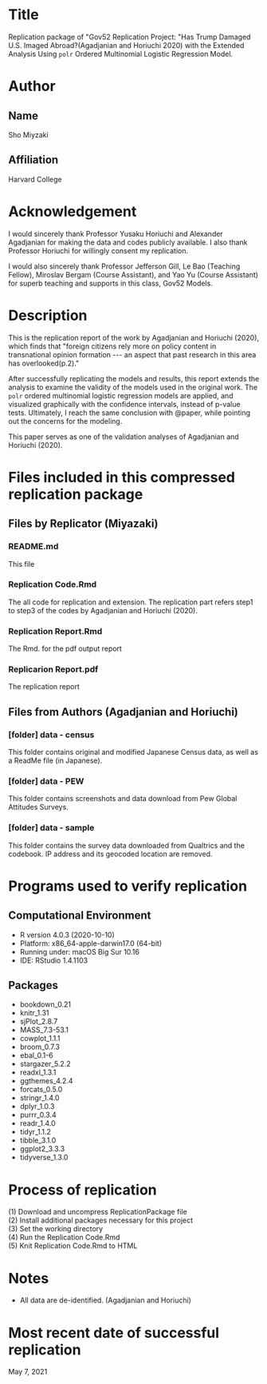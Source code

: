 # Title
Replication package of "Gov52 Replication Project: "Has Trump Damaged U.S. Imaged Abroad?(Agadjanian and Horiuchi 2020) with the Extended Analysis Using `polr` Ordered Multinomial Logistic Regression Model.   

# Author  
## Name  
Sho Miyzaki
## Affiliation  
Harvard College  

# Acknowledgement 
I would sincerely thank Professor Yusaku Horiuchi and Alexander Agadjanian for making the data and codes publicly available. I also thank Professor Horiuchi for willingly consent my replication.

I would also sincerely thank Professor Jefferson Gill, Le Bao (Teaching Fellow), Miroslav Bergam (Course Assistant), and Yao Yu (Course Assistant) for superb teaching and supports in this class, Gov52 Models. 

# Description  
This is the replication report of the work by Agadjanian and Horiuchi (2020), which finds that "foreign citizens rely more on policy content in transnational opinion formation --- an aspect that past research in this area has overlooked(p.2)." 

After successfully replicating the models and results, this report extends the analysis to examine the validity of the models used in the original work. The `polr` ordered multinomial logistic regression models are applied, and visualized graphically with the confidence intervals, instead of p-value tests. Ultimately, I reach the same conclusion with @paper, while pointing out the concerns for the modeling. 
  
 This paper serves as one of the validation analyses of Agadjanian and Horiuchi (2020). 

# Files included in this compressed replication package  

## Files by Replicator (Miyazaki)  

### README.md  
This file  

### Replication Code.Rmd  
The all code for replication and extension.
The replication part refers step1 to step3 of the codes by Agadjanian and Horiuchi (2020). 

### Replication Report.Rmd  
The Rmd. for the pdf output report  

### Replicarion Report.pdf  
The replication report  

## Files from Authors (Agadjanian and Horiuchi)
### [folder] data - census   
This folder contains original and modified Japanese Census data, as well as a ReadMe file (in Japanese).

### [folder] data - PEW  
This folder contains screenshots and data download from Pew Global Attitudes Surveys.  

### [folder] data - sample  
This folder contains the survey data downloaded from Qualtrics and the codebook. IP address and its geocoded location are removed.

# Programs used to verify replication  

## Computational Environment  
- R version 4.0.3 (2020-10-10)
- Platform: x86_64-apple-darwin17.0 (64-bit)
- Running under: macOS Big Sur 10.16
- IDE: RStudio 1.4.1103  

## Packages  
- bookdown_0.21  
- knitr_1.31  
- sjPlot_2.8.7  
- MASS_7.3-53.1   
- cowplot_1.1.1   
- broom_0.7.3    
- ebal_0.1-6      
- stargazer_5.2.2  
- readxl_1.3.1    
- ggthemes_4.2.4  
- forcats_0.5.0   
- stringr_1.4.0   
- dplyr_1.0.3     
- purrr_0.3.4    
- readr_1.4.0     
- tidyr_1.1.2     
- tibble_3.1.0    
- ggplot2_3.3.3  
- tidyverse_1.3.0  

# Process of replication  

(1) Download and uncompress ReplicationPackage file  
(2) Install additional packages necessary for this project  
(3) Set the working directory  
(4) Run the Replication Code.Rmd  
(5) Knit Replication Code.Rmd to HTML  

# Notes  

- All data are de-identified. (Agadjanian and Horiuchi)  

# Most recent date of successful replication  
May 7, 2021  